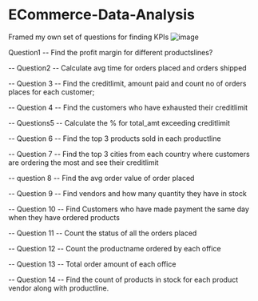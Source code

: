 # ECommerce-Data-Analysis
Framed my own set of questions for finding KPIs
![image](https://github.com/sumidhakp123/ECommerce-Data-Analysis/assets/69155879/0e0d65b4-c90d-415d-abcd-f7ae9cc771bb)

Question1
-- Find the profit margin for different productslines?

-- Question2
-- Calculate avg time for orders placed and orders shipped

-- Question 3
-- Find the creditlimit, amount paid and count no of orders places for each customer;

-- Question 4
-- Find the customers who have exhausted their creditlimit  

-- Questions5
-- Calculate the % for total_amt exceeding creditlimit

-- Question 6
-- Find the top 3 products sold in each productline 

-- Question 7
-- Find the top 3  cities from each country where customers are ordering the most and see their creditlimit

-- question 8
-- Find the avg order value of order placed

-- Question 9
-- Find vendors and how many quantity they have in stock

-- Question 10
-- Find Customers who have made payment the same day when they have ordered products
  
-- Question 11
-- Count the status of all the orders placed
 
 -- Question 12
 -- Count the productname ordered by each office
 
 -- Question 13
 --  Total order amount of each office
 
 -- Question 14
 -- Find the count of products in stock for each product vendor along with productline.
